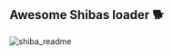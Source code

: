 Awesome Shibas loader 🐕
---
![shiba_readme](https://github.com/user-attachments/assets/06c20504-3641-446e-b1b8-bf8b0babab91)
